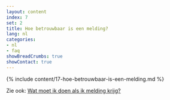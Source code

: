 ```yaml
---
layout: content
index: 7
set: 2
title: Hoe betrouwbaar is een melding?
lang: nl
categories:
- nl
- faq
showBreadCrumbs: true
showContact: true
---
```

{% include content/17-hoe-betrouwbaar-is-een-melding.md %}

Zie ook: [Wat moet ik doen als ik melding krijg?](/nl/faq/3-wat-als/)
